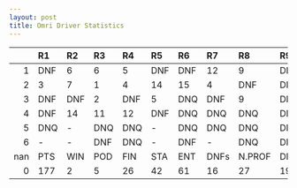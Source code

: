 ```yaml
---
layout: post 
title: Omri Driver Statistics
--- 
```


|     | R1   | R2   | R3   | R4   | R5   | R6   | R7   | R8     | R9   | R10   | R11   | R12   | Points   | Pos   |
|----:|:-----|:-----|:-----|:-----|:-----|:-----|:-----|:-------|:-----|:------|:------|:------|:---------|:------|
|   1 | DNF  | 6    | 6    | 5    | DNF  | DNF  | 12   | 9      | DNF  | 7     | 13    | 2     | 56.0     | 7.0   |
|   2 | 3    | 7    | 1    | 4    | 14   | 15   | 4    | DNF    | DNF  | 6     | DNQ   | 14    | 74.0     | 5.0   |
|   3 | DNF  | DNF  | 2    | DNF  | 5    | DNQ  | DNF  | 9      | DNF  | 1     | 18    | 10    | 47.0     | 8.0   |
|   4 | DNF  | 14   | 11   | 12   | DNF  | DNQ  | DNQ  | DNQ    | DNQ  | DNF   | DNQ   | -     | 0.0      | 27.0  |
|   5 | DNQ  | -    | DNQ  | DNQ  | -    | DNQ  | DNQ  | DNQ    | DNQ  | DNQ   | DNQ   | -     | 0.0      | 40.0  |
|   6 | -    | -    | DNF  | DNQ  | -    | DNF  | -    | DNQ    | DNQ  | nan   | nan   | nan   | 0.0      | 38.0  |
| nan | PTS  | WIN  | POD  | FIN  | STA  | ENT  | DNFs | N.PROF | DNQ  | %FIN  | PPR   | BST   | CHA      | RNK   |
|   0 | 177  | 2    | 5    | 26   | 42   | 61   | 16   | 27     | 19   | 61.9  | 2.9   | 1     | 0.0      | 11.0  |